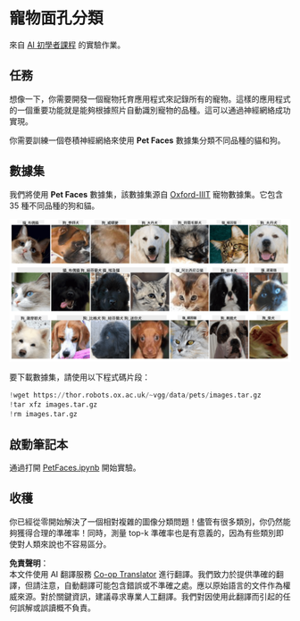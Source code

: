 <!--
CO_OP_TRANSLATOR_METADATA:
{
  "original_hash": "f3d2cee9cb3c52160419e560c57a690e",
  "translation_date": "2025-08-24T22:00:06+00:00",
  "source_file": "lessons/4-ComputerVision/07-ConvNets/lab/README.md",
  "language_code": "tw"
}
-->
# 寵物面孔分類

來自 [AI 初學者課程](https://github.com/microsoft/ai-for-beginners) 的實驗作業。

## 任務

想像一下，你需要開發一個寵物托育應用程式來記錄所有的寵物。這樣的應用程式的一個重要功能就是能夠根據照片自動識別寵物的品種。這可以通過神經網絡成功實現。

你需要訓練一個卷積神經網絡來使用 **Pet Faces** 數據集分類不同品種的貓和狗。

## 數據集

我們將使用 **Pet Faces** 數據集，該數據集源自 [Oxford-IIIT](https://www.robots.ox.ac.uk/~vgg/data/pets/) 寵物數據集。它包含 35 種不同品種的狗和貓。

![我們將處理的數據集](../../../../../../translated_images/data.50b2a9d5484bdbf0f52f5765b381cec9efe2bd296a98f007f90bedb6ac67f2a8.tw.png)

要下載數據集，請使用以下程式碼片段：

```python
!wget https://thor.robots.ox.ac.uk/~vgg/data/pets/images.tar.gz
!tar xfz images.tar.gz
!rm images.tar.gz
```

## 啟動筆記本

通過打開 [PetFaces.ipynb](../../../../../../lessons/4-ComputerVision/07-ConvNets/lab/PetFaces.ipynb) 開始實驗。

## 收穫

你已經從零開始解決了一個相對複雜的圖像分類問題！儘管有很多類別，你仍然能夠獲得合理的準確率！同時，測量 top-k 準確率也是有意義的，因為有些類別即使對人類來說也不容易區分。

**免責聲明**：  
本文件使用 AI 翻譯服務 [Co-op Translator](https://github.com/Azure/co-op-translator) 進行翻譯。我們致力於提供準確的翻譯，但請注意，自動翻譯可能包含錯誤或不準確之處。應以原始語言的文件作為權威來源。對於關鍵資訊，建議尋求專業人工翻譯。我們對因使用此翻譯而引起的任何誤解或誤讀概不負責。